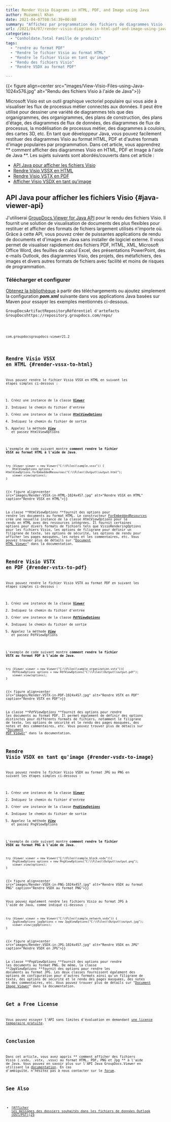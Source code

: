 ```yaml
---
title: Render Visio Diagrams in HTML, PDF, and Image using Java
author: Muzammil Khan
date: 2021-04-07T08:54:39+00:00
summary: "Affichez par programmation des fichiers de diagrammes Visio (.vsdx, .vssx, .vstx) au format HTML, PDF et autres formats d'image populaires. Dans cet article, vous apprendrez <strong>à rendre des diagrammes Visio au format HTML, PDF et Image à l'aide de Java</strong> ."
url: /2021/04/07/render-visio-diagrams-in-html-pdf-and-image-using-java/
categories:
  - "Conholdate.Total Famille de produits"
tags:
  - "rendre au format PDF"
  - "Rendre le fichier Visio au format HTML"
  - "Rendre le fichier Visio en tant qu'image"
  - "Rendu des fichiers Visio"
  - "Rendre VSDX au format PDF"

---
```



{{< figure align=center src="images/View-Visio-Files-using-Java-1024x576.jpg" alt="Rendu des fichiers Visio à l'aide de Java">}}
 

Microsoft Visio est un outil graphique vectoriel populaire qui vous aide à visualiser les flux de processus métier connectés aux données. Il peut être utilisé pour dessiner une variété de diagrammes tels que des organigrammes, des organigrammes, des plans de construction, des plans d'étage, des diagrammes de flux de données, des diagrammes de flux de processus, la modélisation de processus métier, des diagrammes à couloirs, des cartes 3D, etc. En tant que développeur Java, vous pouvez facilement restituer des diagrammes Visio au format HTML, PDF et d'autres formats d'image populaires par programmation. Dans cet article, vous apprendrez ** comment afficher des diagrammes Visio en HTML, PDF et Image à l'aide de Java **.
Les sujets suivants sont abordés/couverts dans cet article :
  * [API Java pour afficher les fichiers Visio][2]
  * [Rendre Visio VSSX en HTML][3]
  * [Rendre Visio VSTX en PDF][4]
  * [Afficher Visio VSDX en tant qu'image][5]

## API Java pour afficher les fichiers Visio {#java-viewer-api}

J'utiliserai [GroupDocs.Viewer for Java API][6] pour le rendu des fichiers Visio. Il fournit une solution de visualisation de documents des plus flexibles pour restituer et afficher des formats de fichiers largement utilisés n'importe où. Grâce à cette API, vous pouvez créer de puissantes applications de rendu de documents et d'images en Java sans installer de logiciel externe. Il vous permet de visualiser rapidement des fichiers PDF, HTML, XML, Microsoft Office Word, des feuilles de calcul Excel, des présentations PowerPoint, des e-mails Outlook, des diagrammes Visio, des projets, des métafichiers, des images et divers autres formats de fichiers avec facilité et moins de risques de programmation.
### Télécharger et configurer
[Obtenez la bibliothèque][7] à partir des téléchargements ou ajoutez simplement la configuration **_pom.xml_** suivante dans vos applications Java basées sur Maven pour essayer les exemples mentionnés ci-dessous.
<pre class="wp-block-code"><code><repository><id>GroupDocsArtifactRepository</id><name>Référentiel d'artefacts GroupDocs</name><url>https://repository.groupdocs.com/repo/</url></repository></pre>
<pre class="wp-block-code"><code><dependency><groupId>com.groupdocs</groupId><artifactId>groupdocs-viewer</artifactId><version>21.2</version></dépendance></pre>
## Rendre Visio VSSX en HTML {#render-vssx-to-html}

Vous pouvez rendre le fichier Visio VSSX en HTML en suivant les étapes simples ci-dessous :
  1. Créez une instance de la classe **[Viewer][8]**
  2. Indiquez le chemin du fichier d'entrée
  3. Créez une instance de la classe [_**HtmlViewOptions**_][9]
  4. Indiquez le chemin du fichier de sortie
  5. Appelez la méthode _**[View][10]**_ et passez HtmlViewOptions

L'exemple de code suivant montre **comment rendre le fichier VSSX au format HTML à l'aide de Java**.
```
try (Viewer viewer = new Viewer("C:\\Files\\sample.vssx")) {
    HtmlViewOptions options = HtmlViewOptions.forEmbeddedResources("C:\\Files\\Output\\output.html");
    viewer.view(options);
}
```

{{< figure align=center src="images/Render-VSSX-in-HTML-1024x457.jpg" alt="Rendre VSSX en HTML" caption="Rendre VSSX en HTML">}}
 

La classe **_HtmlViewOptions_ **fournit des options pour rendre les documents au format HTML. Le constructeur [ForEmbeddedResources][12] crée une nouvelle instance de la classe _HtmlViewOptions_ pour le rendu en HTML avec des ressources intégrées. Il fournit certaines options pour divers formats de fichiers tels que VisioRenderingOptions pour les fichiers Visio, les options de filigrane pour définir un filigrane de texte, les options de sécurité, les options de rendu pour afficher les pages masquées, les notes et les commentaires, etc.
Vous pouvez trouver plus de détails sur "[Document HTML Viewer][13]" dans la documentation.
## Rendre Visio VSTX en PDF {#render-vstx-to-pdf}

Vous pouvez rendre le fichier Visio VSTX au format PDF en suivant les étapes simples ci-dessous :
  1. Créez une instance de la classe **[Viewer][8]**
  2. Indiquez le chemin du fichier d'entrée
  3. Créer une instance de la classe [_**PdfViewOptions**_][14]
  4. Indiquez le chemin du fichier de sortie
  5. Appelez la méthode _**[View][10]**_ et passez PdfViewOptions

L'exemple de code suivant montre **comment rendre le fichier VSTX au format PDF à l'aide de Java**.
```
try (Viewer viewer = new Viewer("C:\\Files\\sample_organization.vstx")){
    PdfViewOptions options = new PdfViewOptions("C:\\Files\\Output\\output.pdf");
    viewer.view(options);
}
```

{{< figure align=center src="images/Render-VSTX-in-PDF-1024x457.jpg" alt="Rendre VSTX en PDF" caption="Rendre VSTX en PDF">}}
 

La classe **_PdfViewOptions_ **fournit des options pour rendre les documents au format PDF. Il permet également de définir des options distinctes pour différents formats de fichiers, notamment le filigrane de texte, les options de sécurité et le rendu des pages masquées, des notes et des commentaires, etc.
Vous pouvez trouver plus de détails sur "[Document PDF Viewer][16]" dans la documentation.
## Rendre Visio VSDX en tant qu'image {#render-vsdx-to-image}

Vous pouvez rendre le fichier Visio VSDX au format JPG ou PNG en suivant les étapes simples ci-dessous :
  1. Créez une instance de la classe **[Viewer][8]**
  2. Indiquez le chemin du fichier d'entrée
  3. Créer une instance de la classe [_**PngViewOptions**_][17]
  4. Indiquez le chemin du fichier de sortie
  5. Appelez la méthode _**[View][10]**_ et passez PngViewOptions

L'exemple de code suivant montre **comment rendre le fichier VSDX au format PNG à l'aide de Java**.
```
try (Viewer viewer = new Viewer("C:\\Files\\sample_block.vsdx")){
    PngViewOptions options = new PngViewOptions("C:\\Files\\Output\\output.png");
    viewer.view(options);
}
```

{{< figure align=center src="images/Render-VSDX-in-PNG-1024x457.jpg" alt="Rendre VSDX au format PNG" caption="Rendre VSDX au format PNG">}}
 

Vous pouvez également rendre les fichiers Visio au format JPG à l'aide de Java, comme indiqué ci-dessous :
```
try (Viewer viewer = new Viewer("C:\\Files\\sample_network.vsdx")) {
    JpgViewOptions jpgOptions = new JpgViewOptions("C:\\Files\\Output\\output.jpg");
    viewer.view(jpgOptions);
}
```

{{< figure align=center src="images/Render-VSDX-in-JPG-1024x457.jpg" alt="Rendre VSDX en JPG" caption="Rendre VSDX en JPG">}}
 

La classe **_PngViewOptions_ **fournit des options pour rendre les documents au format PNG. De même, la classe **_JpgViewOptions_ **fournit des options pour rendre les documents au format JPG. Les deux classes fournissent également des options de configuration pour d'autres formats ainsi qu'un filigrane de texte, des options de sécurité et le rendu des pages masquées, des notes et des commentaires, etc.
Vous pouvez trouver plus de détails sur "[Document Image Viewer][20]" dans la documentation.
## Get a Free License

Vous pouvez essayer l'API sans limites d'évaluation en demandant [une licence temporaire gratuite][21].
## Conclusion

Dans cet article, vous avez appris ** comment afficher des fichiers Visio (.vsdx, .vstx, .vssx) au format HTML, PDF, PNG et Jpg ** à l'aide de Java. Vous pouvez en savoir plus sur l'API Java GroupDocs.Viewer en utilisant la [documentation][22]. En cas d'ambiguïté, n'hésitez pas à nous contacter sur le [forum][23].
## See Also

  * [[Afficher les messages des dossiers souhaités dans les fichiers de données Outlook (OST/PST)][24]][25]

 [1]: https://blog.conholdate.com/wp-content/uploads/sites/27/2021/04/View-Visio-Files-using-Java.jpg
 [2]: #java-viewer-api
 [3]: #render-vssx-to-html
 [4]: #render-vstx-to-pdf
 [5]: #render-vsdx-to-image
 [6]: https://products.groupdocs.com/viewer/java
 [7]: https://downloads.groupdocs.com/viewer/java
 [8]: https://apireference.groupdocs.com/viewer/java/com.groupdocs.viewer/Viewer
 [9]: https://apireference.groupdocs.com/viewer/java/com.groupdocs.viewer.options/HtmlViewOptions
 [10]: https://apireference.groupdocs.com/viewer/java/com.groupdocs.viewer/Viewer#view(com.groupdocs.viewer.options.ViewOptions)
 [11]: https://blog.conholdate.com/wp-content/uploads/sites/27/2021/04/Render-VSSX-in-HTML.jpg
 [12]: https://apireference.groupdocs.com/viewer/java/com.groupdocs.viewer.options/HtmlViewOptions#forEmbeddedResources(java.lang.String)
 [13]: https://docs.groupdocs.com/viewer/java/document-viewer-html-viewer/
 [14]: https://apireference.groupdocs.com/viewer/java/com.groupdocs.viewer.options/PdfViewOptions
 [15]: https://blog.conholdate.com/wp-content/uploads/sites/27/2021/04/Render-VSTX-in-PDF.jpg
 [16]: https://docs.groupdocs.com/viewer/java/document-viewer-pdf-viewer/
 [17]: https://apireference.groupdocs.com/viewer/java/com.groupdocs.viewer.options/PngViewOptions
 [18]: https://blog.conholdate.com/wp-content/uploads/sites/27/2021/04/Render-VSDX-in-PNG.jpg
 [19]: https://blog.conholdate.com/wp-content/uploads/sites/27/2021/04/Render-VSDX-in-JPG.jpg
 [20]: https://docs.groupdocs.com/viewer/java/document-viewer-image-viewer/
 [21]: https://purchase.groupdocs.com/temporary-license
 [22]: https://docs.groupdocs.com/viewer/java/
 [23]: https://forum.groupdocs.com/c/viewer/
 [24]: https://blog.groupdocs.com/2019/08/24/view-messages-from-desired-folders-in-outlook-data-files-ostpst/
 [25]: https://blog.conholdate.com/2020/08/10/export-data-to-excel-in-csharp/





